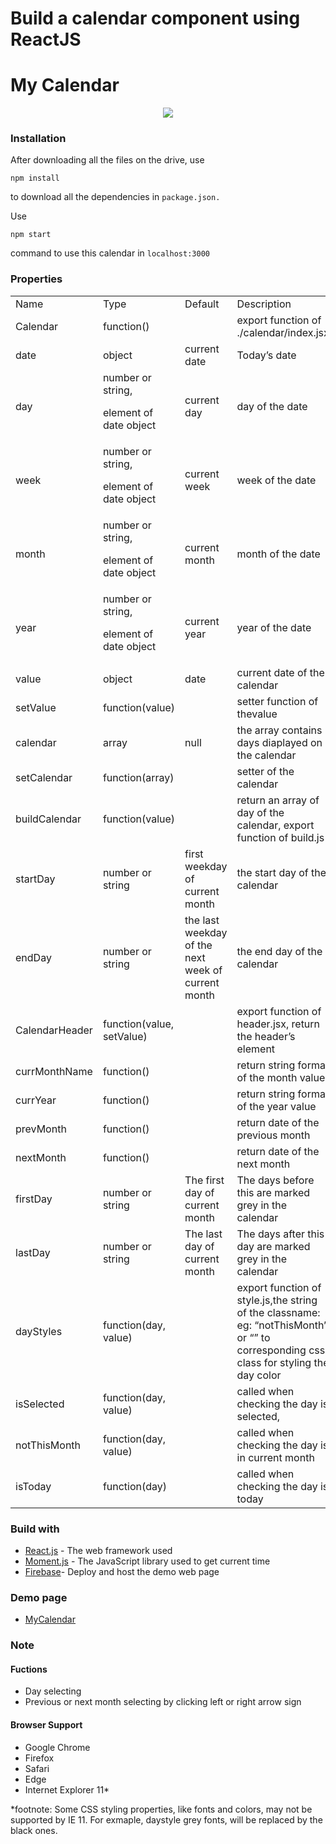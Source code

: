 # Build a calendar component using ReactJS
# My Calendar
<div align="center">
<img src="https://i.imgur.com/rPPfycf.png"/>
</div>

### Installation

After downloading all the files on the drive, use
```
npm install
``` 
to download all the dependencies in `package.json.`

Use 
```
npm start
``` 
command to use this calendar in `localhost:3000`


### Properties


<table>
  <tr>
   <td>Name
   </td>
   <td>Type
   </td>
   <td>Default
   </td>
   <td>Description
   </td>
  </tr>
  <tr>
   <td>Calendar
   </td>
   <td>function()
   </td>
   <td>
   </td>
   <td>export function of ./calendar/index.jsx
   </td>
  </tr>
  <tr>
   <td>date
   </td>
   <td>object
   </td>
   <td>current date
   </td>
   <td>Today’s date
   </td>
  </tr>
  <tr>
   <td>day
   </td>
   <td>number or string, 
<p>
element of date object
   </td>
   <td>current day
   </td>
   <td>day of the date
   </td>
  </tr>
  <tr>
   <td>week
   </td>
   <td>number or string, 
<p>
element of date object
   </td>
   <td>current week
   </td>
   <td>week of the date
   </td>
  </tr>
  <tr>
   <td>month
   </td>
   <td>number or string, 
<p>
element of date object
   </td>
   <td>current month
   </td>
   <td>month of the date
   </td>
  </tr>
  <tr>
   <td>year
   </td>
   <td>number or string, 
<p>
element of date object
   </td>
   <td>current year
   </td>
   <td>year of the date
   </td>
  </tr>
  <tr>
   <td>value
   </td>
   <td>object
   </td>
   <td>date
   </td>
   <td>current date of the calendar
   </td>
  </tr>
  <tr>
   <td>setValue
   </td>
   <td>function(value)
   </td>
   <td>
   </td>
   <td>setter function of thevalue
   </td>
  </tr>
  <tr>
   <td>calendar
   </td>
   <td>array
   </td>
   <td>null
   </td>
   <td>the array contains days diaplayed on the calendar
   </td>
  </tr>
  <tr>
   <td>setCalendar
   </td>
   <td>function(array)
   </td>
   <td>
   </td>
   <td>setter of the calendar
   </td>
  </tr>
  <tr>
   <td>buildCalendar
   </td>
   <td>function(value)
   </td>
   <td>
   </td>
   <td>return an array of day of the calendar, export function of build.js
   </td>
  </tr>
  <tr>
   <td>startDay
   </td>
   <td>number or string
   </td>
   <td>first weekday of current month
   </td>
   <td>the start day of the calendar 
   </td>
  </tr>
  <tr>
   <td>endDay
   </td>
   <td>number or string
   </td>
   <td>the last weekday of  the next week of current month
   </td>
   <td>the end day of the calendar 
   </td>
  </tr>
  <tr>
   <td>CalendarHeader
   </td>
   <td>function(value, setValue)
   </td>
   <td>
   </td>
   <td>export function of header.jsx, return the header’s element
   </td>
  </tr>
  <tr>
   <td>currMonthName
   </td>
   <td>function()
   </td>
   <td>
   </td>
   <td>return string format of the month value
   </td>
  </tr>
  <tr>
   <td>currYear
   </td>
   <td>function()
   </td>
   <td>
   </td>
   <td>return string format of the year value
   </td>
  </tr>
  <tr>
   <td>prevMonth
   </td>
   <td>function()
   </td>
   <td>
   </td>
   <td>return date of the previous month
   </td>
  </tr>
  <tr>
   <td>nextMonth
   </td>
   <td>function()
   </td>
   <td>
   </td>
   <td>return date of the next month
   </td>
  </tr>
  <tr>
   <td>firstDay
   </td>
   <td>number or string
   </td>
   <td>The first day of current month
   </td>
   <td>The days before this are marked grey in the calendar
   </td>
  </tr>
  <tr>
   <td>lastDay
   </td>
   <td>number or string
   </td>
   <td>The last day of current month
   </td>
   <td>The days after this day are marked grey in the calendar
   </td>
  </tr>
  <tr>
   <td>dayStyles
   </td>
   <td>function(day, value)
   </td>
   <td>
   </td>
   <td>export function of style.js,the string of the classname: eg: “notThisMonth” or “” to corresponding css class for styling the day color 
   </td>
  </tr>
  <tr>
   <td>isSelected
   </td>
   <td>function(day, value)
   </td>
   <td>
   </td>
   <td>called when checking the day is selected, 
   </td>
  </tr>
  <tr>
   <td>notThisMonth
   </td>
   <td>function(day, value)
   </td>
   <td>
   </td>
   <td>called when checking the day is in current month
   </td>
  </tr>
  <tr>
   <td>isToday
   </td>
   <td>function(day)
   </td>
   <td>
   </td>
   <td>called when checking the day is today
   </td>
  </tr>
</table>


### Build with
* [React.js](https://zh-hant.reactjs.org/) - The web framework used
* [Moment.js](https://momentjs.com/) - The JavaScript library used to get current time
* [Firebase](https://shorturl.at/qxDHT)- Deploy and host the demo web page

### Demo page
* [MyCalendar](https://my-calendar-demo-691a6.web.app/) 

### Note
#### Fuctions
* Day selecting
* Previous or next month selecting by clicking left or right arrow sign


#### Browser Support
* Google Chrome
* Firefox
* Safari
* Edge
* Internet Explorer 11*

*footnote: Some CSS styling properties, like fonts and colors, may not be supported by IE 11. For exmaple, daystyle grey fonts, will be replaced by the black ones.   




